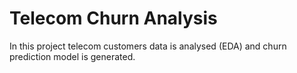 # Telecom Churn Analysis

In this project telecom customers data is analysed (EDA) and churn prediction model is generated.
